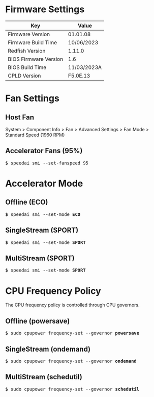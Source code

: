 # Firmware Settings

Key | Value
-|-
Firmware Version      |	01.01.08
Firmware Build Time   |	10/06/2023
Redfish Version	      | 1.11.0
BIOS Firmware Version |	1.6
BIOS Build Time	      | 11/03/2023A
CPLD Version          | F5.0E.13

# Fan Settings

## Host Fan

System > Component Info > Fan > Advanced Settings > Fan Mode > Standard Speed (1960 RPM)

## Accelerator Fans (95%)
<pre>
<b>&dollar;</b> speedai smi --set-fanspeed 95
</pre>


# Accelerator Mode

## Offline (ECO)
<pre>
<b>&dollar;</b> speedai smi --set-mode <b>ECO</b>
</pre>

## SingleStream (SPORT)
<pre>
<b>&dollar;</b> speedai smi --set-mode <b>SPORT</b>
</pre>

## MultiStream (SPORT)
<pre>
<b>&dollar;</b> speedai smi --set-mode <b>SPORT</b>
</pre>


# CPU Frequency Policy
The CPU frequency policy is controlled through CPU governors.

## Offline (powersave)
<pre>
<b>&dollar;</b> sudo cpupower frequency-set --governor <b>powersave</b>
</pre>

## SingleStream (ondemand)
<pre>
<b>&dollar;</b> sudo cpupower frequency-set --governor <b>ondemand</b>
</pre>

## MultiStream (schedutil)
<pre>
<b>&dollar;</b> sudo cpupower frequency-set --governor <b>schedutil</b>
</pre>
